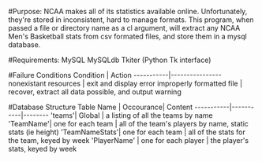 
#Purpose: 
NCAA makes all of its statistics available online. Unfortunately, they're stored 
in inconsistent, hard to manage formats. This program, when passed a file or 
directory name as a cl argument, will extract any NCAA Men's Basketball stats 
from csv formated files, and store them in a mysql database.



#Requirements:
    MySQL
    MySQLdb
    Tkiter (Python Tk interface)

#Failure Conditions
 Condition | Action
-----------|----------------
nonexistant resources | exit and display error
improperly formatted file | recover, extract all data possible, and output warning
    
    
#Database Structure
Table Name | Occourance| Content
-----------|-----------|--------
'teams'| Global | a listing of all the teams by name
'TeamName'| one for each team | all of the team's players by name, static stats (ie height)
'TeamNameStats'| one for each team | all of the stats for the team, keyed by week
'PlayerName' | one for each player | the player's stats, keyed by week







